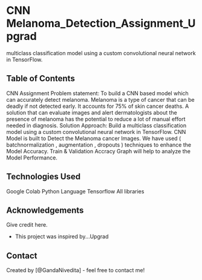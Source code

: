 # CNN Melanoma_Detection_Assignment_Upgrad
 multiclass classification model using a custom convolutional neural network in TensorFlow.

## Table of Contents
CNN Assignment
Problem statement: To build a CNN based model which can accurately detect melanoma. Melanoma is a type of cancer that can be deadly if not detected early. It accounts for 75% of skin cancer deaths. A solution that can evaluate images and alert dermatologists about the presence of melanoma has the potential to reduce a lot of manual effort needed in diagnosis.
Solution Approach: Build a multiclass classification model using a custom convolutional neural network in TensorFlow.
CNN Model is built to Detect the Melanoma cancer Images.
We have used ( batchnormalization , augmentation , dropouts ) techniques to enhance the Model Accuracy.
Train & Validation Accracy Graph will help to analyze the Model Performance.

<!-- You don't have to answer all the questions - just the ones relevant to your project. -->

## Technologies Used
Google Colab
Python Language 
Tensorflow 
All libraries 

## Acknowledgements
Give credit here.
- This project was inspired by...Upgrad

## Contact
Created by [@GandaNivedita] - feel free to contact me!


<!-- Optional -->
<!-- ## License -->
<!-- This project is open source and available under the [... License](). -->

<!-- You don't have to include all sections - just the one's relevant to your project -->
